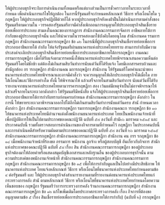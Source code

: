 ให้ผู้ประกอบธุรกิจระงับการดำเนินงานทั้งหมดหรือแต่บางส่วนเป็นการชั่วคราวภายในระยะเวลาที่
กำหนด เพื่อดำเนินการแก้ไขให้ถูกต้อง ในการนี้รัฐมนตรีจะกำหนดหลักเกณฑ์ วิธีการ หรือเงื่อนไขใด ๆ กฤษฎีกา
ให้ผู้ประกอบธุรกิจปฏิบัติด้วยก็ได้
หากผู้ประกอบธุรกิจยังคงฝ่าฝืนไม่ดำเนินการตามคำสั่งของรัฐมนตรีตามความใน
-วรรคสองรัฐมนตรีอาจมีคำสั่งเพิกถอนการอนุญาตให้ประกอบธุรกิจสินเชื่อรายย่อยเพื่อการประกอบ
สามลงในคณะของการกฏการ
สํานักงานคณะกรรมการจัดการ
อาชีพภายใต้การกำกับของผู้ประกอบธุรกิจนั้น และให้นำความในวรรคสองมาใช้บังคับโดยอนุโลม
สํานักงานคด รรมการกฤษฎีกา
สํานักงานคณะกรรมการกฤษฎีกา
ข้อ ๑๒ ในกรณีที่ผู้ประกอบธุรกิจสินเชื่อรายย่อยเพื่อการประกอบอาชีพภายใต้
กำกับ ให้แจ้งรัฐมนตรีผ่านธนาคารแห่งประเทศไทยทราบ
สานการกำกับมีความประสงค์จะเลิกประกอบธุรกิจสินเชื่อรายย่อยเพื่อการประกอบอาชีพภายใต้การกฤษฎีกา
งานคณะกรรมการกฤษฎีกา
เมื่อได้รับแจ้งตามวรรคหนึ่งให้ธนาคารแห่งประเทศไทยพิจารณาเสนอความเห็นต่อ
รัฐมนตรีโดยไม่ชักช้า แต่ต้องไม่เกินสามสิบวันทำการนับแต่วันที่ได้รับแจ้ง โดยมีเอกสารครบถ้วนและ
สำนัถูกต้อง กร ารกฤษฎีกา
สํานักงานคณ มการกฤษฎีกา
สํานักงาน
ให้รัฐมนตรีโดยคำแนะนำของธนาคารแห่งประเทศไทยพิจารณาและอาจมีคำสั่งว่า
จะควรอนุญาตให้เลิกประกอบธุรกิจได้เมื่อใด ภายใต้เงื่อนไขและวิธีการอย่างใด ทั้งนี้ ให้พิจารณาให้
แล้วเสร็จภายในสามสิบวันทำการ นับแต่วันที่ได้รับรายงานจากธนาคารแห่งประเทศไทยตามวรรคารกฤษฎีกา
สอง เว้นแต่มีเหตุจำเป็นไม่อาจพิจารณาให้แล้วเสร็จภายในระยะเวลาดังกล่าว ให้รัฐมนตรีมีหนังสือ
แจ้งให้ผู้ประกอบธุรกิจสินเชื่อรายย่อยเพื่อการประกอบอาชีพภายใต้การกำกับทราบก่อนครบกำหนด
สํานักงานคณะกรรมการกฤษฎีกา
ดังกล่าว ในการนี้ ให้ขยายระยะเวลาพิจารณาออกไปได้อีกไม่เกินสามสิบวันทำการนับแต่วันครบ
สำนั กำหนดเวลาดังกล่าว ฎีกา
สํานักงานคณะกรรมการกฤษฎีกา
รมการกฤษฎีกา
สํานักงานคณะก ารกฤษฎีกา
ข้อ ๑๓ ให้ธนาคารแห่งประเทศไทยมีอำนาจแต่งตั้งพนักงานธนาคารแห่งประเทศ
ไทยเป็นพนักงานเจ้าหน้าที่ เพื่อปฏิบัติการให้เป็นไปตามประกาศของคณะปฏิวัติ ฉบับที่ ๕๘ ลงวันที่
สำนั๒๖ มกราคม ๒๕๑๕ และประกาศฉบับนี้ รวมทั้งตรวจสอบการดำเนินงานของกิจการตามที่กำหนดไว้ กฤษฎีกา
ในประกาศฉบับนี้ และการดำเนินคดีสําหรับความผิดตามประกาศของคณะปฏิวัติ ฉบับที่ ๕๘ ลงวันที่
๒๖ มกราคม ๒๕๑๕
สํานักงานคณะกรรมการกฤษฎีกา
สํานักงานคณะกรรมการกฤษฎีกา
สำนักงาน คน กรร รกฤษฎีกา
ข้อ ๑๔ เมื่อพนักงานเจ้าหน้าที่ร้องขอ กรรมการ พนักงาน ลูกจ้าง หรือผู้สอบบัญชี
อันเกี่ยวกับกิจการ
สำนักแห่งประกาศของคณะปฏิวัติ ฉบับที่ ๕๘ เรื่อง สิน
สำนักงานคณะกรรมการกฤษฎีกา
ของผู้ประกอบธุรกิจต้องมาให้ถ้อยคำหรือแสดงสมุดบัญชีเอกสารและหลักฐานอื่น
ของผู้ประกอบการธุรกิจนั้น ตามความประสงค์ของพนักงานเจ้าหน้าที่
สํานักงานคณะกรรมการกฤษฎีกา สํานักงานคณะกรรมการกฤษฎีกา
สํานักงานคณะกรรมการกฤษฎีกา
ข้อ ๑๕ เพื่อให้การกำกับดูแลเป็นไปอย่างมีประสิทธิภาพ ให้ธนาคารแห่งประเทศ
ไทยแจ้งหลักเกณฑ์ วิธีการ หรือเงื่อนไขที่ธนาคารแห่งประเทศไทยกำหนดตามข้อ ๙ ต่อรัฐมนตรี และ
ให้ผู้ประกอบธุรกิจส่งสำเนารายงานตามที่รายงานต่อธนาคารแห่งประเทศไทยแก่กระทรวงการคลัง
สำนั ตามหลักเกณฑ์ วิธีการ หรือเงื่อนไขที่ธนาคารแห่งประเทศไทยกำหนดโดยความเห็นชอบของ กฤษฎีกา
รัฐมนตรีว่าการกระทรวงการคลัง
ร้านกงานคณะกรรมการกฤษฎีกา
สำนักงานคณะกรรมการกฤษฎีกา
ข้อ ๑๒ แก้ไขเพิ่มเติมโดยประกาศกระทรวงการคลัง เรื่อง กิจการที่ต้องขออนุญาตตามข้อ ๕
เรื่อง สินเชื่อรายย่อยเพื่อการประกอบอาชีพภายใต้การกำกับ) (ฉบับที่ ๒) กรกฤษฎีกา
